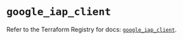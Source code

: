 # `google_iap_client`

Refer to the Terraform Registry for docs: [`google_iap_client`](https://registry.terraform.io/providers/hashicorp/google-beta/5.14.0/docs/resources/google_iap_client).

